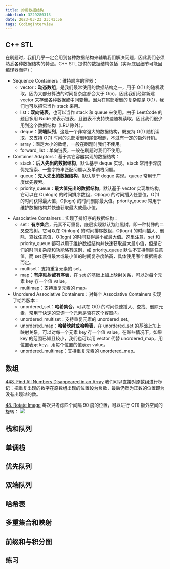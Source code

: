 ```yaml
---
title: 妙用数据结构
abbrlink: 3229280313
date: 2023-03-23 23:41:56
tags: CodingInterview
---
```

## C++ STL
在刷题时，我们几乎一定会用到各种数据结构来辅助我们解决问题，因此我们必须熟悉各种数据结构的特点。C++ STL 提供的数据结构包括（实际底层细节可能因编译器而异）：
- Sequence Containers：维持顺序的容器：
    - vector：**动态数组**，是我们最常使用的数据结构之一，用于 O(1) 的随机读取。因为大部分算法的时间复杂度都会大于 O(n)，因此我们经常新建 vector 来存储各种数据或中间变量。因为在尾部增删的复杂度是 O(1)，我们也可以把它当作 stack 来用。
    - list：**双向链表**，也可以当作 stack 和 queue 来使用。由于 LeetCode 的题目多用 Node 来表示链表，且链表不支持快速随机读取，因此我们很少用到这个数据结构（LRU 除外）。
    - deque：**双端队列**，这是一个非常强大的数据结构，既支持 O(1) 随机读取，又支持 O(1) 时间的头部增删和尾部增删，不过有一定的额外开销。
    - array：固定大小的数组，一般在刷题时我们不使用。
    - forward_list：单向链表，一般在刷题时我们不使用。
- Container Adaptors：基于其它容器实现的数据结构：
    - stack：**后入先出的数据结构**，默认基于 deque 实现。stack 常用于深度优先搜索、一些字符串匹配问题以及单调栈问题。
    - queue：**先入先出的数据结构**，默认基于 deque 实现。queue 常用于广度优先搜索。
    - priority_queue：**最大值先出的数据结构**，默认基于 vector 实现堆结构。它可以在 O(nlogn) 的时间排序数组，O(logn) 的时间插入任意值，O(1) 的时间获得最大值，O(logn) 的时间删除最大值。priority_queue 常用于维护数据结构并快速获取最大或最小值。

<!--more-->
- Associative Containers：实现了排好序的数据结构：
    - set：**有序集合**，元素不可重复，底层实现默认为红黑树，即一种特殊的二叉查找树。它可以在 O(nlogn) 的时间排序数组，O(logn) 的时间插入、删除、查找任意值，O(logn) 的时间获得最小或最大值。这里注意，set 和 priority_queue 都可以用于维护数据结构并快速获取最大最小值，但是它们的时间复杂度和功能略有区别，如 priority_queue 默认不支持删除任意值，而 set 获得最大或最小值的时间复杂度略高，具体使用哪个根据需求而定。
    - multiset：支持重复元素的 set。
    - map：**有序映射或有序表**，在 set 的基础上加上映射关系，可以对每个元素 key 存一个值 value。
    - multimap：支持重复元素的 map。
- Unordered Associative Containers：对每个 Associative Containers 实现了哈希版本：
    - unordered_set：**哈希集合**，可以在 O(1) 的时间快速插入、查找、删除元素，常用于快速的查询一个元素是否在这个容器内。
    - unordered_multiset：支持重复元素的 unordered_set。
    - unordered_map：**哈希映射或哈希表**，在 unordered_set 的基础上加上映射关系，可以对每一个元素 key 存一个值 value。在某些情况下，如果 key 的范围已知且较小，我们也可以用 vector 代替 unordered_map，用位置表示 key，用每个位置的值表示 value。
    - unordered_multimap：支持重复元素的 unordered_map。

## 数组
[448. Find All Numbers Disappeared in an Array](https://leetcode.com/problems/find-all-numbers-disappeared-in-an-array/)
我们可以直接对原数组进行标记：把重复出现的数字在原数组出现的位置设为负数，最后仍然为正数的位置即为没有出现过的数。

[48. Rotate Image](https://leetcode.com/problems/rotate-image/)
每次只考虑四个间隔 90 度的位置，可以进行 O(1) 额外空间的旋转：
![](https://raw.githubusercontent.com/necusjz/p/master/CodingInterview/leetcode/05.png)


## 栈和队列

## 单调栈

## 优先队列

## 双端队列

## 哈希表

## 多重集合和映射

## 前缀和与积分图

## 练习
